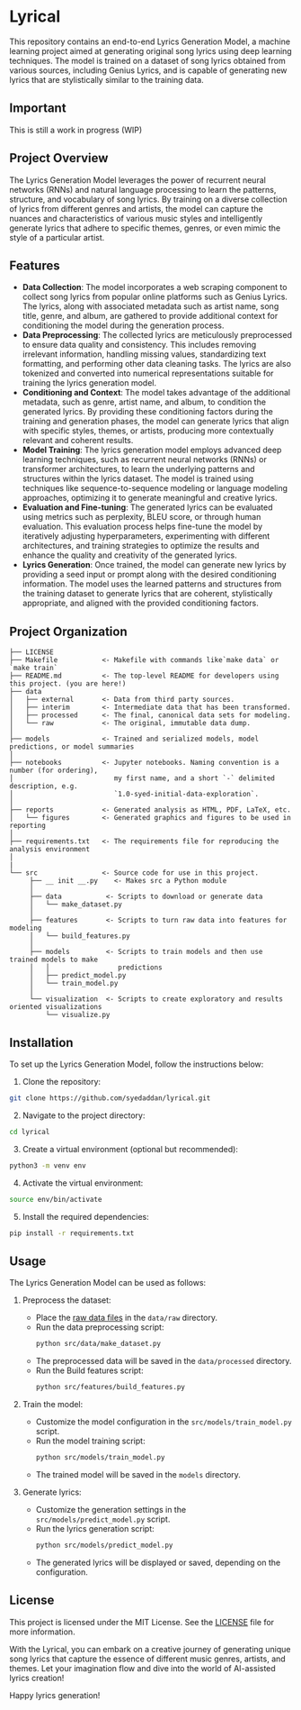# Lyrical

This repository contains an end-to-end Lyrics Generation Model, a machine learning project aimed at generating original song lyrics using deep learning techniques. The model is trained on a dataset of song lyrics obtained from various sources, including Genius Lyrics, and is capable of generating new lyrics that are stylistically similar to the training data.

## Important
This is still a work in progress (WIP)

## Project Overview

The Lyrics Generation Model leverages the power of recurrent neural networks (RNNs) and natural language processing to learn the patterns, structure, and vocabulary of song lyrics. By training on a diverse collection of lyrics from different genres and artists, the model can capture the nuances and characteristics of various music styles and intelligently generate lyrics that adhere to specific themes, genres, or even mimic the style of a particular artist.

## Features

- **Data Collection**: The model incorporates a web scraping component to collect song lyrics from popular online platforms such as Genius Lyrics. The lyrics, along with associated metadata such as artist name, song title, genre, and album, are gathered to provide additional context for conditioning the model during the generation process.
- **Data Preprocessing**: The collected lyrics are meticulously preprocessed to ensure data quality and consistency. This includes removing irrelevant information, handling missing values, standardizing text formatting, and performing other data cleaning tasks. The lyrics are also tokenized and converted into numerical representations suitable for training the lyrics generation model.
- **Conditioning and Context**: The model takes advantage of the additional metadata, such as genre, artist name, and album, to condition the generated lyrics. By providing these conditioning factors during the training and generation phases, the model can generate lyrics that align with specific styles, themes, or artists, producing more contextually relevant and coherent results.
- **Model Training**: The lyrics generation model employs advanced deep learning techniques, such as recurrent neural networks (RNNs) or transformer architectures, to learn the underlying patterns and structures within the lyrics dataset. The model is trained using techniques like sequence-to-sequence modeling or language modeling approaches, optimizing it to generate meaningful and creative lyrics.
- **Evaluation and Fine-tuning**: The generated lyrics can be evaluated using metrics such as perplexity, BLEU score, or through human evaluation. This evaluation process helps fine-tune the model by iteratively adjusting hyperparameters, experimenting with different architectures, and training strategies to optimize the results and enhance the quality and creativity of the generated lyrics.
- **Lyrics Generation**: Once trained, the model can generate new lyrics by providing a seed input or prompt along with the desired conditioning information. The model uses the learned patterns and structures from the training dataset to generate lyrics that are coherent, stylistically appropriate, and aligned with the provided conditioning factors.

Project Organization
--------------------

    ├── LICENSE
    ├── Makefile           <- Makefile with commands like`make data` or `make train`
    ├── README.md          <- The top-level README for developers using this project. (you are here!)
    ├── data
    │   ├── external       <- Data from third party sources.
    │   ├── interim        <- Intermediate data that has been transformed.
    │   ├── processed      <- The final, canonical data sets for modeling.
    │   └── raw            <- The original, immutable data dump.
    │
    ├── models             <- Trained and serialized models, model predictions, or model summaries
    │
    ├── notebooks          <- Jupyter notebooks. Naming convention is a number (for ordering),
    │                         my first name, and a short `-` delimited description, e.g.
    │                         `1.0-syed-initial-data-exploration`.
    │
    ├── reports            <- Generated analysis as HTML, PDF, LaTeX, etc.
    │   └── figures        <- Generated graphics and figures to be used in reporting
    │
    ├── requirements.txt   <- The requirements file for reproducing the analysis environment
    │
    |
    └── src                <- Source code for use in this project.
         ├── __ init __.py    <- Makes src a Python module
         │
         ├── data           <- Scripts to download or generate data
         │   └── make_dataset.py
         │
         ├── features       <- Scripts to turn raw data into features for modeling
         │   └── build_features.py
         │
         ├── models         <- Scripts to train models and then use trained models to make
         │   │                 predictions
         │   ├── predict_model.py
         │   └── train_model.py
         │
         └── visualization  <- Scripts to create exploratory and results oriented visualizations
             └── visualize.py

## Installation

To set up the Lyrics Generation Model, follow the instructions below:

1. Clone the repository:

```bash
git clone https://github.com/syedaddan/lyrical.git
```

2. Navigate to the project directory:

```bash
cd lyrical
```

3. Create a virtual environment (optional but recommended):

```bash
python3 -m venv env
```

4. Activate the virtual environment:

```bash
source env/bin/activate
```

5. Install the required dependencies:

```bash
pip install -r requirements.txt
```

## Usage

The Lyrics Generation Model can be used as follows:

1. Preprocess the dataset:

   - Place the [raw data files](https://www.kaggle.com/datasets/nikhilnayak123/5-million-song-lyrics-dataset) in the `data/raw` directory.
   - Run the data preprocessing script:
     ```bash
     python src/data/make_dataset.py
     ```
   - The preprocessed data will be saved in the `data/processed` directory.
   - Run the Build features script:
     ```bash
     python src/features/build_features.py
     ```
2. Train the model:

   - Customize the model configuration in the `src/models/train_model.py` script.
   - Run the model training script:
     ```bash
     python src/models/train_model.py
     ```
   - The trained model will be saved in the `models` directory.
3. Generate lyrics:

   - Customize the generation settings in the `src/models/predict_model.py` script.
   - Run the lyrics generation script:
     ```bash
     python src/models/predict_model.py
     ```
   - The generated lyrics will be displayed or saved, depending on the configuration.

## License

This project is licensed under the MIT License. See the [LICENSE](LICENSE) file for more information.

With the Lyrical, you can embark on a creative journey of generating unique song lyrics that capture the essence of different music genres, artists, and themes. Let your imagination flow and dive into the world of AI-assisted lyrics creation!

Happy lyrics generation!
